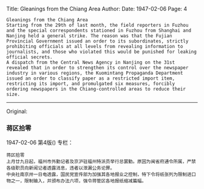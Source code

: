 Title: Gleanings from the Chiang Area
Author:
Date: 1947-02-06
Page: 4

    Gleanings from the Chiang Area
    Starting from the 29th of last month, the field reporters in Fuzhou and the special correspondents stationed in Fuzhou from Shanghai and Nanjing held a general strike. The reason was that the Fujian Provincial Government issued an order to its subordinates, strictly prohibiting officials at all levels from revealing information to journalists, and those who violated this would be punished for leaking official secrets.
    A dispatch from the Central News Agency in Nanjing on the 31st revealed that in order to strengthen its control over the newspaper industry in various regions, the Kuomintang Propaganda Department issued an order to classify paper as a restricted import item, restricting its import, and promulgated six measures, forcibly ordering newspapers in the Chiang-controlled areas to reduce their size.



<hr /> 

Original: 


### 蒋区拾零

1947-02-06
第4版()
专栏：

    蒋区拾零
    上月廿九日起，福州市外勤记者及京沪驻福州特派员举行总罢勤。原因为闽省府通令所属，严禁各级职员向新闻记者透露消息，违者以泄漏公务论罪。
    中央社南京卅一日电透露，国民党宣传部为加强其各地报业之控制，特下令将纸张列为限制进口物之一，限制输入，并颁布办法六项，强令蒋管区各地报纸缩减篇幅。
